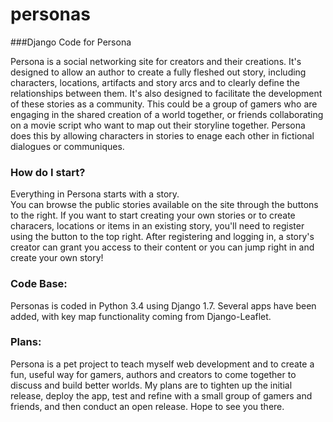 # personas
###Django Code for Persona

Persona is a social networking site for creators and their creations.  It's designed to allow an author to create a fully fleshed out story, including characters, locations, artifacts and story arcs and to clearly define the relationships between them.
It's also designed to facilitate the development of these stories as a community.  This could be a group of gamers who are engaging in the shared creation of a world together, or friends collaborating on a movie script who want to map out their storyline together.
        Persona does this by allowing characters in stories to enage each other in fictional dialogues or communiques.
### How do I start?
  Everything in Persona starts with a story.     
  You can browse the public stories available on the site through the buttons to the right.
  If you want to start creating your own stories or to create characers, locations or items in an existing story, you'll need to register using the button to the top right.
  After registering and logging in, a story's creator can grant you access to their content or you can jump right in and create your own story!
  
  ### Code Base:
  Personas is coded in Python 3.4 using Django 1.7.  Several apps have been added, with key map functionality coming from Django-Leaflet.
  
  ### Plans:
  Persona is a pet project to teach myself web development and to create a fun, useful way for gamers, authors and creators to come together to discuss and build better worlds.  My plans are to tighten up the initial release, deploy the app, test and refine with a small group of gamers and friends, and then conduct an open release.  Hope to see you there.
